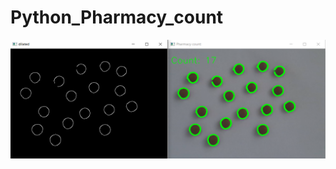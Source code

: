 # Python_Pharmacy_count
![alt text](https://github.com/SurawutSukkum/Python_Pharmacy_count/blob/main/count.PNG?raw=true)
